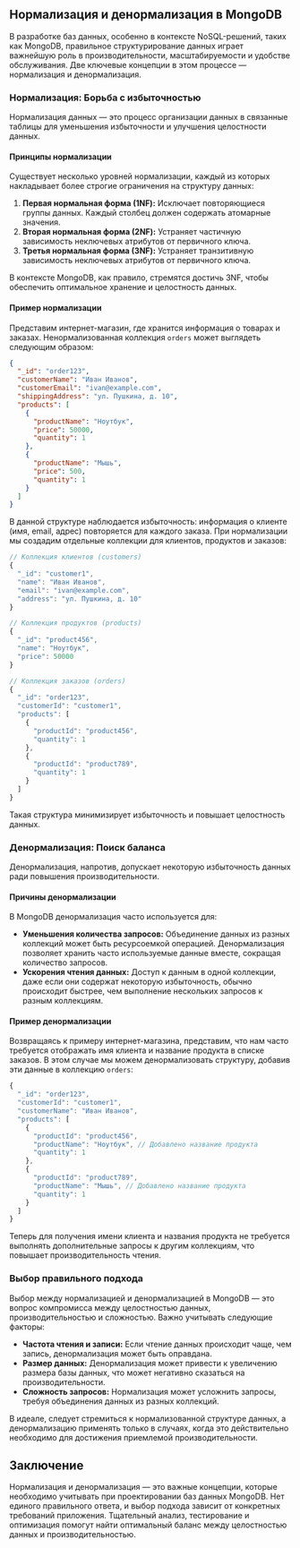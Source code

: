 ## Нормализация и денормализация в MongoDB

В разработке баз данных, особенно в контексте NoSQL-решений, таких как MongoDB, правильное структурирование данных играет важнейшую роль в производительности, масштабируемости и удобстве обслуживания. Две ключевые концепции в этом процессе — нормализация и денормализация.

### Нормализация: Борьба с избыточностью

Нормализация данных — это процесс организации данных в связанные таблицы для уменьшения избыточности и улучшения целостности данных. 

#### Принципы нормализации

Существует несколько уровней нормализации, каждый из которых накладывает более строгие ограничения на структуру данных:

1. **Первая нормальная форма (1NF):** Исключает повторяющиеся группы данных. Каждый столбец должен содержать атомарные значения.
2. **Вторая нормальная форма (2NF):** Устраняет частичную зависимость неключевых атрибутов от первичного ключа.
3. **Третья нормальная форма (3NF):** Устраняет транзитивную зависимость неключевых атрибутов от первичного ключа.

В контексте MongoDB, как правило, стремятся достичь 3NF, чтобы обеспечить оптимальное хранение и целостность данных.

#### Пример нормализации

Представим интернет-магазин, где хранится информация о товарах и заказах. Ненормализованная коллекция `orders` может выглядеть следующим образом:

```json
{
  "_id": "order123",
  "customerName": "Иван Иванов",
  "customerEmail": "ivan@example.com",
  "shippingAddress": "ул. Пушкина, д. 10",
  "products": [
    {
      "productName": "Ноутбук",
      "price": 50000,
      "quantity": 1
    },
    {
      "productName": "Мышь",
      "price": 500,
      "quantity": 1
    }
  ]
}
```

В данной структуре наблюдается избыточность: информация о клиенте (имя, email, адрес) повторяется для каждого заказа. При нормализации мы создадим отдельные коллекции для клиентов, продуктов и заказов:

```javascript
// Коллекция клиентов (customers)
{
  "_id": "customer1",
  "name": "Иван Иванов",
  "email": "ivan@example.com",
  "address": "ул. Пушкина, д. 10"
}

// Коллекция продуктов (products)
{
  "_id": "product456",
  "name": "Ноутбук",
  "price": 50000
}

// Коллекция заказов (orders)
{
  "_id": "order123",
  "customerId": "customer1",
  "products": [
    {
      "productId": "product456",
      "quantity": 1
    },
    {
      "productId": "product789",
      "quantity": 1
    }
  ]
}
```

Такая структура минимизирует избыточность и повышает целостность данных.

### Денормализация: Поиск баланса

Денормализация, напротив, допускает некоторую избыточность данных ради повышения производительности. 

#### Причины денормализации

В MongoDB денормализация часто используется для:

* **Уменьшения количества запросов:** Объединение данных из разных коллекций может быть ресурсоемкой операцией. Денормализация позволяет хранить часто используемые данные вместе, сокращая количество запросов.
* **Ускорения чтения данных:** Доступ к данным в одной коллекции, даже если они содержат некоторую избыточность, обычно происходит быстрее, чем выполнение нескольких запросов к разным коллекциям.

#### Пример денормализации

Возвращаясь к примеру интернет-магазина, представим, что нам часто требуется отображать имя клиента и название продукта в списке заказов. В этом случае мы можем денормализовать структуру, добавив эти данные в коллекцию `orders`:

```javascript
{
  "_id": "order123",
  "customerId": "customer1",
  "customerName": "Иван Иванов", 
  "products": [
    {
      "productId": "product456",
      "productName": "Ноутбук", // Добавлено название продукта
      "quantity": 1
    },
    {
      "productId": "product789",
      "productName": "Мышь", // Добавлено название продукта
      "quantity": 1
    }
  ]
}
```

Теперь для получения имени клиента и названия продукта не требуется выполнять дополнительные запросы к другим коллекциям, что повышает производительность чтения.

### Выбор правильного подхода

Выбор между нормализацией и денормализацией в MongoDB — это вопрос компромисса между целостностью данных, производительностью и сложностью. Важно учитывать следующие факторы:

* **Частота чтения и записи:** Если чтение данных происходит чаще, чем запись, денормализация может быть оправдана.
* **Размер данных:** Денормализация может привести к увеличению размера базы данных, что может негативно сказаться на производительности.
* **Сложность запросов:** Нормализация может усложнить запросы, требуя объединения данных из разных коллекций.

В идеале, следует стремиться к нормализованной структуре данных, а денормализацию применять только в случаях, когда это действительно необходимо для достижения приемлемой производительности. 

## Заключение

Нормализация и денормализация — это важные концепции, которые необходимо учитывать при проектировании баз данных MongoDB. Нет единого правильного ответа, и выбор подхода зависит от конкретных требований приложения. Тщательный анализ, тестирование и оптимизация помогут найти оптимальный баланс между целостностью данных и производительностью. 
